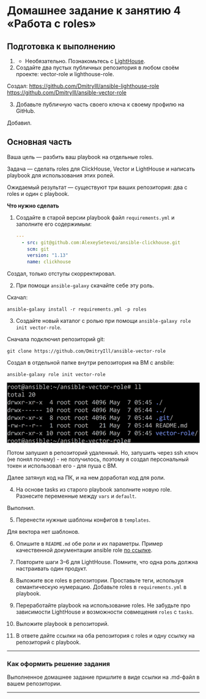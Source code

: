 # Домашнее задание к занятию 4 «Работа с roles»

## Подготовка к выполнению

1. * Необязательно. Познакомьтесь с [LightHouse](https://youtu.be/ymlrNlaHzIY?t=929).
2. Создайте два пустых публичных репозитория в любом своём проекте: vector-role и lighthouse-role.

Создал:
https://github.com/DmitryIll/ansible-lighthouse-role
https://github.com/DmitryIll/ansible-vector-role 


3. Добавьте публичную часть своего ключа к своему профилю на GitHub.

Добавил.

## Основная часть

Ваша цель — разбить ваш playbook на отдельные roles. 

Задача — сделать roles для ClickHouse, Vector и LightHouse и написать playbook для использования этих ролей. 

Ожидаемый результат — существуют три ваших репозитория: два с roles и один с playbook.

**Что нужно сделать**

1. Создайте в старой версии playbook файл `requirements.yml` и заполните его содержимым:

   ```yaml
   ---
     - src: git@github.com:AlexeySetevoi/ansible-clickhouse.git
       scm: git
       version: "1.13"
       name: clickhouse 
   ```
Создал, только отступы скорректировал.


2. При помощи `ansible-galaxy` скачайте себе эту роль.

Скачал:

```
ansible-galaxy install -r requirements.yml -p roles
```

3. Создайте новый каталог с ролью при помощи `ansible-galaxy role init vector-role`.

Сначала подключил репозиторий git:

```
git clone https://github.com/DmitryIll/ansible-vector-role
```

Создал в отдельной папке внутри репозитория на ВМ с ansbile:

```
ansible-galaxy role init vector-role
```
![alt text](image.png)

Потом запушил в репозиторий удаленный.
Но, запушить через ssh ключ (не понял почему) -  не получилось, поэтому я создал персональный токен и использовал его - для пуша с ВМ.

Далее затянул код на ПК, и на нем доработал код для роли.

4. На основе tasks из старого playbook заполните новую role. Разнесите переменные между `vars` и `default`. 

Выполнил.

5. Перенести нужные шаблоны конфигов в `templates`.

Для вектора  нет шаблонов.

6. Опишите в `README.md` обе роли и их параметры. Пример качественной документации ansible role [по ссылке](https://github.com/cloudalchemy/ansible-prometheus).


7. Повторите шаги 3–6 для LightHouse. Помните, что одна роль должна настраивать один продукт.
8. Выложите все roles в репозитории. Проставьте теги, используя семантическую нумерацию. Добавьте roles в `requirements.yml` в playbook.
9. Переработайте playbook на использование roles. Не забудьте про зависимости LightHouse и возможности совмещения `roles` с `tasks`.
10. Выложите playbook в репозиторий.
11. В ответе дайте ссылки на оба репозитория с roles и одну ссылку на репозиторий с playbook.

---

### Как оформить решение задания

Выполненное домашнее задание пришлите в виде ссылки на .md-файл в вашем репозитории.

---
